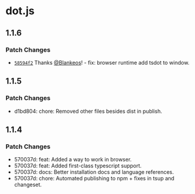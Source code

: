 # dot.js

## 1.1.6

### Patch Changes

- [`58594f2`](https://github.com/Blankeos/tsdot/commit/58594f2117eb659ca968067b2b88ce3a0e66cbf3) Thanks [@Blankeos](https://github.com/Blankeos)! - fix: browser runtime add tsdot to window.

## 1.1.5

### Patch Changes

- d1bd804: chore: Removed other files besides dist in publish.

## 1.1.4

### Patch Changes

- 570037d: feat: Added a way to work in browser.
- 570037d: feat: Added first-class typescript support.
- 570037d: docs: Better installation docs and language references.
- 570037d: chore: Automated publishing to npm + fixes in tsup and changeset.
